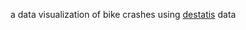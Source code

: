 a data visualization of bike crashes using [destatis](https://unfallatlas.statistikportal.de/_opendata2020.html) data
